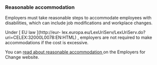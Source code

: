 ###  **Reasonable accommodation**

Employers must take reasonable steps to accommodate employees with
disabilities, which can include job modifications and workplace changes.

Under [ EU law ](http://eur-
lex.europa.eu/LexUriServ/LexUriServ.do?uri=CELEX:32000L0078:EN:HTML) ,
employers are not required to make accommodations if the cost is excessive.

You can [ read about reasonable accommodation
](https://www.employersforchange.ie/Reasonable-Accommodation) on the Employers
for Change website.
